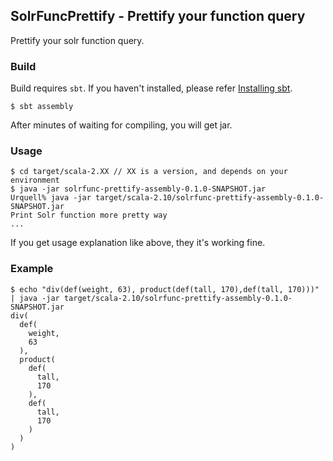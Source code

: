 ## SolrFuncPrettify - Prettify your function query
Prettify your solr function query.

### Build
Build requires `sbt`. If you haven't installed, please refer [Installing sbt](http://www.scala-sbt.org/release/tutorial/Setup.html). 

```
$ sbt assembly
```

After minutes of waiting for compiling, you will get jar. 

### Usage

```
$ cd target/scala-2.XX // XX is a version, and depends on your environment
$ java -jar solrfunc-prettify-assembly-0.1.0-SNAPSHOT.jar
Urquell% java -jar target/scala-2.10/solrfunc-prettify-assembly-0.1.0-SNAPSHOT.jar
Print Solr function more pretty way
...
```

If you get usage explanation like above, they it's working fine.

### Example
```
$ echo "div(def(weight, 63), product(def(tall, 170),def(tall, 170)))" | java -jar target/scala-2.10/solrfunc-prettify-assembly-0.1.0-SNAPSHOT.jar
div(
  def(
    weight,
    63
  ),
  product(
    def(
      tall,
      170
    ),
    def(
      tall,
      170
    )
  )
)

```

